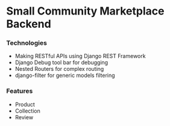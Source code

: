 # Small Community Marketplace Backend

### Technologies

* Making RESTful APIs using Django REST Framework
* Django Debug tool bar for debugging
* Nested Routers for complex routing
* django-filter for generic models filtering

### Features
* Product
* Collection
* Review
